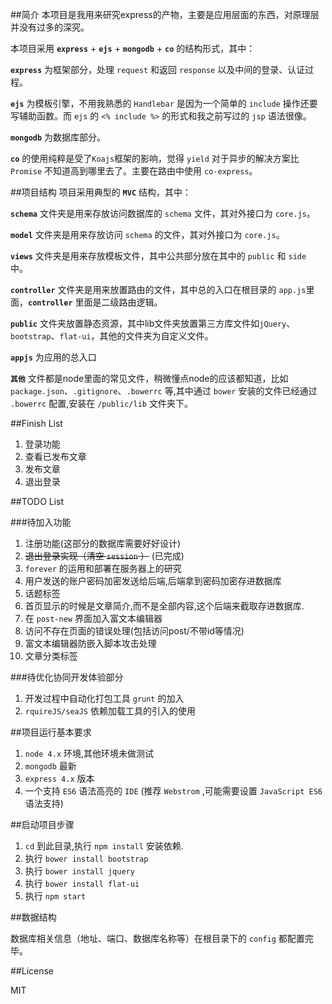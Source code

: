##简介
本项目是我用来研究express的产物，主要是应用层面的东西，对原理层并没有过多的深究。

本项目采用 **`express`** + **`ejs`** + **`mongodb`** + **`co`** 的结构形式，其中：

**`express`** 为框架部分，处理 `request` 和返回 `response` 以及中间的登录、认证过程。

**`ejs`** 为模板引擎，不用我熟悉的 `Handlebar` 是因为一个简单的 `include` 操作还要写辅助函数。而 `ejs` 的 `<% include %>` 的形式和我之前写过的 `jsp` 语法很像。

**`mongodb`** 为数据库部分。

**`co`** 的使用纯粹是受了`Koajs`框架的影响，觉得 `yield` 对于异步的解决方案比 `Promise` 不知道高到哪里去了。主要在路由中使用 `co-express`。


##项目结构
项目采用典型的 **`MVC`** 结构，其中：

**`schema`** 文件夹是用来存放访问数据库的 `schema` 文件，其对外接口为 `core.js`。

**`model`** 文件夹是用来存放访问 `schema` 的文件，其对外接口为 `core.js`。

**`views`** 文件夹是用来存放模板文件，其中公共部分放在其中的 `public` 和 `side` 中。

**`controller`** 文件夹是用来放置路由的文件，其中总的入口在根目录的 `app.js`里面，**`controller`** 里面是二级路由逻辑。

**`public`** 文件夹放置静态资源，其中lib文件夹放置第三方库文件如`jQuery`、`bootstrap`、`flat-ui`，其他的文件夹为自定义文件。

**`appjs`** 为应用的总入口

**`其他`** 文件都是node里面的常见文件，稍微懂点node的应该都知道，比如 `package.json`、`.gitignore`、`.bowerrc` 等,其中通过 `bower` 安装的文件已经通过 `.bowerrc` 配置,安装在 `/public/lib` 文件夹下。

##Finish List

1. 登录功能
2. 查看已发布文章
3. 发布文章
4. 退出登录

##TODO List

###待加入功能

1. 注册功能(这部分的数据库需要好好设计)
2. ~~退出登录实现（清空 `session` ）~~ (已完成)
3. `forever` 的运用和部署在服务器上的研究
4. 用户发送的账户密码加密发送给后端,后端拿到密码加密存进数据库
5. 话题标签
6. 首页显示的时候是文章简介,而不是全部内容,这个后端来截取存进数据库.
7. 在 `post-new` 界面加入富文本编辑器
8. 访问不存在页面的错误处理(包括访问post/不带id等情况)
9. 富文本编辑器防嵌入脚本攻击处理
10. 文章分类标签

###待优化协同开发体验部分

1. 开发过程中自动化打包工具 `grunt` 的加入
2. `rquireJS/seaJS` 依赖加载工具的引入的使用

##项目运行基本要求

1. `node 4.x` 环境,其他环境未做测试
2. `mongodb` 最新
3. `express 4.x` 版本
4. 一个支持 `ES6` 语法高亮的 `IDE` (推荐 `Webstrom` ,可能需要设置 `JavaScript ES6` 语法支持)

##启动项目步骤

1. `cd` 到此目录,执行 `npm install` 安装依赖.
2. 执行 `bower install bootstrap`
3. 执行 `bower install jquery`
4. 执行 `bower install flat-ui`
5. 执行 `npm start`

##数据结构

数据库相关信息（地址、端口、数据库名称等）在根目录下的 `config` 都配置完毕。

##License

MIT

